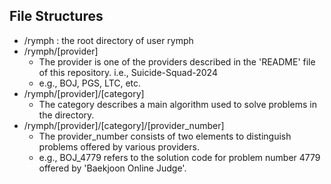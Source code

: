 ## File Structures
- /rymph : the root directory of user rymph
- /rymph/\[provider\]
  - The provider is one of the providers described in the 'README' file of this repository. i.e., Suicide-Squad-2024
  - e.g., BOJ, PGS, LTC, etc.
- /rymph/\[provider\]/\[category\]
  - The category describes a main algorithm used to solve problems in the directory. 
- /rymph/\[provider\]/\[category\]/\[provider_number\]
  - The provider_number consists of two elements to distinguish problems offered by various providers.
  - e.g., BOJ_4779 refers to the solution code for problem number 4779 offered by 'Baekjoon Online Judge'.
